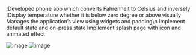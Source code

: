 !Developed phone app which converts Fahrenheit to Celsius and inversely
!Display temperature whether it is below zero degree or above visually
Manages the application’s view using widgets and padding\n
Implement default state and on-press state
Impllement splash page with icon and animated effect




![image](https://user-images.githubusercontent.com/73972656/168936658-be192972-3d9b-4840-88b7-edacc4c57a6b.png)
![image](https://user-images.githubusercontent.com/73972656/168936778-c5753588-4380-41fd-af28-5d70ac974954.png)
